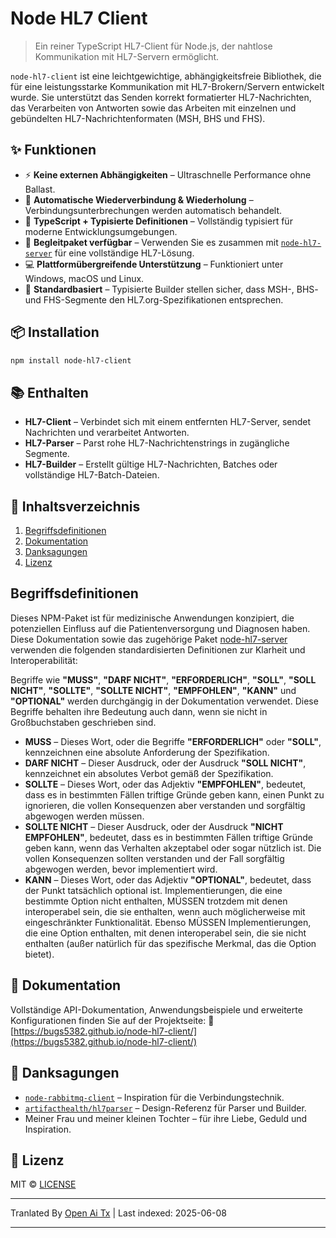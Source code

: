 # Node HL7 Client

> Ein reiner TypeScript HL7-Client für Node.js, der nahtlose Kommunikation mit HL7-Servern ermöglicht.

`node-hl7-client` ist eine leichtgewichtige, abhängigkeitsfreie Bibliothek, die für eine leistungsstarke Kommunikation mit HL7-Brokern/Servern entwickelt wurde. Sie unterstützt das Senden korrekt formatierter HL7-Nachrichten, das Verarbeiten von Antworten sowie das Arbeiten mit einzelnen und gebündelten HL7-Nachrichtenformaten (MSH, BHS und FHS).

## ✨ Funktionen

* ⚡ **Keine externen Abhängigkeiten** – Ultraschnelle Performance ohne Ballast.
* 🔁 **Automatische Wiederverbindung & Wiederholung** – Verbindungsunterbrechungen werden automatisch behandelt.
* 🧠 **TypeScript + Typisierte Definitionen** – Vollständig typisiert für moderne Entwicklungsumgebungen.
* 🤝 **Begleitpaket verfügbar** – Verwenden Sie es zusammen mit [`node-hl7-server`](https://www.npmjs.com/package/node-hl7-server) für eine vollständige HL7-Lösung.
* 💻 **Plattformübergreifende Unterstützung** – Funktioniert unter Windows, macOS und Linux.
* 🧭 **Standardbasiert** – Typisierte Builder stellen sicher, dass MSH-, BHS- und FHS-Segmente den HL7.org-Spezifikationen entsprechen.

## 📦 Installation

```bash
npm install node-hl7-client
```

## 📚 Enthalten

* **HL7-Client** – Verbindet sich mit einem entfernten HL7-Server, sendet Nachrichten und verarbeitet Antworten.
* **HL7-Parser** – Parst rohe HL7-Nachrichtenstrings in zugängliche Segmente.
* **HL7-Builder** – Erstellt gültige HL7-Nachrichten, Batches oder vollständige HL7-Batch-Dateien.

## 🧾 Inhaltsverzeichnis

1. [Begriffsdefinitionen](#keyword-definitions)
2. [Dokumentation](#documentation)
3. [Danksagungen](#acknowledgements)
4. [Lizenz](#license)

## Begriffsdefinitionen

Dieses NPM-Paket ist für medizinische Anwendungen konzipiert, die potenziellen Einfluss auf die Patientenversorgung und Diagnosen haben. Diese Dokumentation sowie das zugehörige Paket [node-hl7-server](https://www.npmjs.com/package/node-hl7-server) verwenden die folgenden standardisierten Definitionen zur Klarheit und Interoperabilität:

Begriffe wie **"MUSS"**, **"DARF NICHT"**, **"ERFORDERLICH"**, **"SOLL"**, **"SOLL NICHT"**, **"SOLLTE"**, **"SOLLTE NICHT"**, **"EMPFOHLEN"**, **"KANN"** und **"OPTIONAL"** werden durchgängig in der Dokumentation verwendet. Diese Begriffe behalten ihre Bedeutung auch dann, wenn sie nicht in Großbuchstaben geschrieben sind.

* **MUSS** – Dieses Wort, oder die Begriffe **"ERFORDERLICH"** oder **"SOLL"**, kennzeichnen eine absolute Anforderung der Spezifikation.
* **DARF NICHT** – Dieser Ausdruck, oder der Ausdruck **"SOLL NICHT"**, kennzeichnet ein absolutes Verbot gemäß der Spezifikation.
* **SOLLTE** – Dieses Wort, oder das Adjektiv **"EMPFOHLEN"**, bedeutet, dass es in bestimmten Fällen triftige Gründe geben kann, einen Punkt zu ignorieren, die vollen Konsequenzen aber verstanden und sorgfältig abgewogen werden müssen.
* **SOLLTE NICHT** – Dieser Ausdruck, oder der Ausdruck **"NICHT EMPFOHLEN"**, bedeutet, dass es in bestimmten Fällen triftige Gründe geben kann, wenn das Verhalten akzeptabel oder sogar nützlich ist. Die vollen Konsequenzen sollten verstanden und der Fall sorgfältig abgewogen werden, bevor implementiert wird.
* **KANN** – Dieses Wort, oder das Adjektiv **"OPTIONAL"**, bedeutet, dass der Punkt tatsächlich optional ist. Implementierungen, die eine bestimmte Option nicht enthalten, MÜSSEN trotzdem mit denen interoperabel sein, die sie enthalten, wenn auch möglicherweise mit eingeschränkter Funktionalität. Ebenso MÜSSEN Implementierungen, die eine Option enthalten, mit denen interoperabel sein, die sie nicht enthalten (außer natürlich für das spezifische Merkmal, das die Option bietet).

## 📖 Dokumentation

Vollständige API-Dokumentation, Anwendungsbeispiele und erweiterte Konfigurationen finden Sie auf der Projektseite:
🔗 [https://bugs5382.github.io/node-hl7-client/](https://bugs5382.github.io/node-hl7-client/)

## 🙏 Danksagungen

* [`node-rabbitmq-client`](https://github.com/cody-greene/node-rabbitmq-client) – Inspiration für die Verbindungstechnik.
* [`artifacthealth/hl7parser`](https://github.com/artifacthealth/hl7parser) – Design-Referenz für Parser und Builder.
* Meiner Frau und meiner kleinen Tochter – für ihre Liebe, Geduld und Inspiration.

## 📄 Lizenz

MIT © [LICENSE](LICENSE)


---

Tranlated By [Open Ai Tx](https://github.com/OpenAiTx/OpenAiTx) | Last indexed: 2025-06-08

---